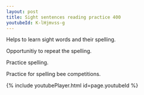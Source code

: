 ```yaml
---
layout: post
title: Sight sentences reading practice 400
youtubeId: K-lHjmvss-g
---
```

 
 
Helps to learn sight words and their spelling.

Opportunitiy to repeat the spelling. 

Practice spelling. 
 
Practice for spelling bee competitions. 
 
{% include youtubePlayer.html id=page.youtubeId %}
 
 
